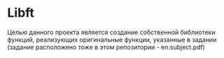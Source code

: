 # Libft
Целью данного проекта является создание собственной библиотеки функций, реализующих оригинальные функции, указанные в задании (задание расположено тоже в этом репозитории - en.subject.pdf)

